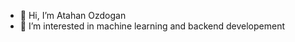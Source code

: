 - 👋 Hi, I’m Atahan Ozdogan
- 👀 I’m interested in machine learning and backend developement

<!---
ataoz001/ataoz001 is a ✨ special ✨ repository because its `README.md` (this file) appears on your GitHub profile.
You can click the Preview link to take a look at your changes.
--->
